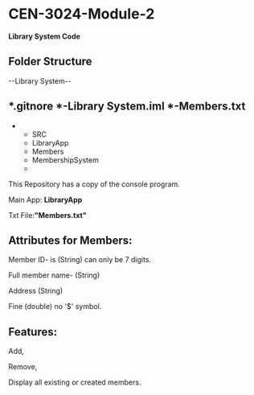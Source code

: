# CEN-3024-Module-2
**Library System Code**
## Folder Structure

--Library System--

*.gitnore
*-Library System.iml
*-Members.txt
-
- - SRC
  - LibraryApp
  - Members
  - MembershipSystem
  - 

This Repository has a copy of the console program.

Main App: **LibraryApp**

Txt File:**"Members.txt"**

## Attributes for Members:

Member ID- is (String) can only be 7 digits.

Full member name- (String)

Address (String)

Fine (double) no '$' symbol.

## Features:

Add, 

Remove,

Display all existing or created members.
